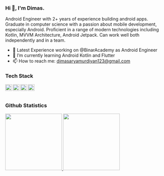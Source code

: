 ### Hi 👋, I'm Dimas.

Android Engineer with 2+ years of experience building android apps. Graduate in computer science with a passion about mobile development, especially Android. Proficient in a range of modern technologies including Kotlin, MVVM Architecture, Android Jetpack. Can work well both independently and in a team.

- 🔭 Latest Experience working on @BinarAcademy as Android Engineer
- 🌱 I’m currently learning Android Kotlin and Flutter
- 📫 How to reach me: dimasaryamurdiyan123@gmail.com

### Tech Stack
  <a href="#"><img align="left" alt="Kotlin" title="Kotlin" width="21px" src="https://upload.wikimedia.org/wikipedia/commons/0/06/Kotlin_Icon.svg" /></a>
  <a href="#"><img align="left" alt="Android" title="Android" width="21px" src="https://upload.wikimedia.org/wikipedia/commons/3/31/Android_robot_head.svg" /></a>
  <a href="#"><img align="left" alt="RxJava" title="RxJava" width="21px" src="https://seeklogo.com/images/R/reactivex-logo-D0FB68B710-seeklogo.com.png" /></a>
  <a href="#"><img align="left" alt="Dart" title="Dart" width="21px" src="https://upload.wikimedia.org/wikipedia/commons/a/a2/Dart_programming_language_logo_icon.svg" /></a>
  <br>
  <br>

### Github Statistics
<p align="left">
<a href="https://github.com/dimasaryamurdiyan">
  <img height="180em" src="https://github-readme-stats-eight-theta.vercel.app/api?username=dimasaryamurdiyan&show_icons=true&include_all_commits=true&count_private=true"/>
  <img height="180em" src="https://github-readme-stats-eight-theta.vercel.app/api/top-langs/?username=dimasaryamurdiyan&layout=compact"/>
</a>
</p>

